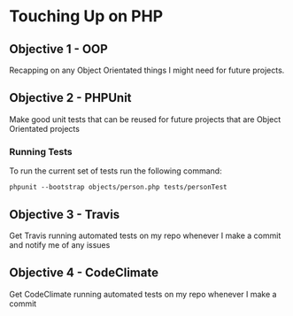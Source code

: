 # Touching Up on PHP

## Objective 1 - OOP

Recapping on any Object Orientated things I might need for future projects.

## Objective 2 - PHPUnit

Make good unit tests that can be reused for future projects that are Object Orientated projects

### Running Tests

To run the current set of tests run the following command:

`phpunit --bootstrap objects/person.php tests/personTest`

## Objective 3 - Travis

Get Travis running automated tests on my repo whenever I make a commit and notify me of any issues

## Objective 4 -  CodeClimate

Get CodeClimate running automated tests on my repo whenever I make a commit

